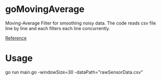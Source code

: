 # goMovingAverage
Moving-Average Filter for smoothing noisy data.
The code reads csv file line by line and each filters each line concurrently.

<a href="https://www.mathworks.com/help/matlab/ref/filter.html">Reference</a>

# Usage
go run main.go -windowSize=30 -dataPath="rawSensorData.csv"
